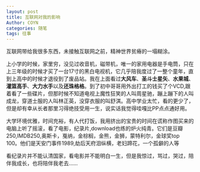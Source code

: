 ```yaml
---
layout: post
title: 互联网对我的影响
Author: COYN
categories: 随笔
tags: 往事
---
```


互联网带给我很多东西，未接触互联网之前，精神世界贫瘠的一塌糊涂。

上小学的时候，家里穷，没见过收音机，磁带机，唯一的家用电器是手电筒，只在上三年级的时候才买了一台17寸的黑白电视机，它几乎陪我度过了一整个童年，直到上高中的时候才退役到了废品站。我在上面看过**大风车**、**圣斗士星矢**、**水果城**、**灌篮高手**、**大力水手**以及**还珠格格**。到了初中哥哥用外出打工的钱买了个VCD,跟着看了一些碟片，但那时候不知道电视上魔性狂笑的人叫周星驰，蹦上蹦下的人叫成龙，穿道士服的人叫林正英，没穿衣服的叫舒淇。高中学业太忙，看的更少了，但是却有幸从长者那里习得绝技受用一生，说实话我觉得哇嘎比PP点点通好用。

大学环境优雅，时间充裕，有人代打饭，我用挤出的宝贵的时间在谎称作图买来的电脑上听了摇滚，看了电影，纪录片,download也练的炉火纯青。它们是豆瓣250,IMDB250,奥斯卡，戛纳，金棕榈，金熊，金狮，蒙特利尔，金球奖top 100。他们是天安门事件1989,劫后天府泪纵横，老妇蹄花，一个孤僻的人等

看纪录片并不能认清国家，看电影并不能明白一生，但是我惊过，骂过，哭过，陪伴我成长，也将陪伴我老去……
